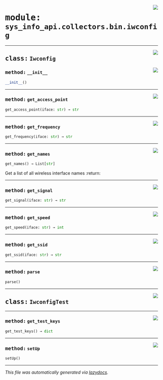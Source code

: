 <!-- markdownlint-disable -->

<a href="../src/sys_info_api/collectors/bin/iwconfig.py#L0"><img align="right" style="float:right;" src="https://img.shields.io/badge/-source-cccccc?style=flat-square"></a>

# <kbd>module:</kbd> `sys_info_api.collectors.bin.iwconfig`






---

<a href="../src/sys_info_api/collectors/bin/iwconfig.py#L23"><img align="right" style="float:right;" src="https://img.shields.io/badge/-source-cccccc?style=flat-square"></a>

## <kbd>class:</kbd> `Iwconfig`




<a href="../src/sys_info_api/collectors/bin/iwconfig.py#L24"><img align="right" style="float:right;" src="https://img.shields.io/badge/-source-cccccc?style=flat-square"></a>

### <kbd>method:</kbd> `__init__`

```python
__init__()
```








---

<a href="../src/sys_info_api/collectors/bin/iwconfig.py#L82"><img align="right" style="float:right;" src="https://img.shields.io/badge/-source-cccccc?style=flat-square"></a>

### <kbd>method:</kbd> `get_access_point`

```python
get_access_point(iface: str) → str
```





---

<a href="../src/sys_info_api/collectors/bin/iwconfig.py#L79"><img align="right" style="float:right;" src="https://img.shields.io/badge/-source-cccccc?style=flat-square"></a>

### <kbd>method:</kbd> `get_frequency`

```python
get_frequency(iface: str) → str
```





---

<a href="../src/sys_info_api/collectors/bin/iwconfig.py#L68"><img align="right" style="float:right;" src="https://img.shields.io/badge/-source-cccccc?style=flat-square"></a>

### <kbd>method:</kbd> `get_names`

```python
get_names() → List[str]
```

Get a list of all wireless interface names :return: 

---

<a href="../src/sys_info_api/collectors/bin/iwconfig.py#L88"><img align="right" style="float:right;" src="https://img.shields.io/badge/-source-cccccc?style=flat-square"></a>

### <kbd>method:</kbd> `get_signal`

```python
get_signal(iface: str) → str
```





---

<a href="../src/sys_info_api/collectors/bin/iwconfig.py#L85"><img align="right" style="float:right;" src="https://img.shields.io/badge/-source-cccccc?style=flat-square"></a>

### <kbd>method:</kbd> `get_speed`

```python
get_speed(iface: str) → int
```





---

<a href="../src/sys_info_api/collectors/bin/iwconfig.py#L76"><img align="right" style="float:right;" src="https://img.shields.io/badge/-source-cccccc?style=flat-square"></a>

### <kbd>method:</kbd> `get_ssid`

```python
get_ssid(iface: str) → str
```





---

<a href="../src/sys_info_api/collectors/bin/iwconfig.py#L30"><img align="right" style="float:right;" src="https://img.shields.io/badge/-source-cccccc?style=flat-square"></a>

### <kbd>method:</kbd> `parse`

```python
parse()
```






---

<a href="../src/sys_info_api/collectors/bin/iwconfig.py#L92"><img align="right" style="float:right;" src="https://img.shields.io/badge/-source-cccccc?style=flat-square"></a>

## <kbd>class:</kbd> `IwconfigTest`







---

<a href="../src/sys_info_api/collectors/bin/iwconfig.py#L96"><img align="right" style="float:right;" src="https://img.shields.io/badge/-source-cccccc?style=flat-square"></a>

### <kbd>method:</kbd> `get_test_keys`

```python
get_test_keys() → dict
```





---

<a href="../src/sys_info_api/collectors/bin/iwconfig.py#L93"><img align="right" style="float:right;" src="https://img.shields.io/badge/-source-cccccc?style=flat-square"></a>

### <kbd>method:</kbd> `setUp`

```python
setUp()
```








---

_This file was automatically generated via [lazydocs](https://github.com/ml-tooling/lazydocs)._

